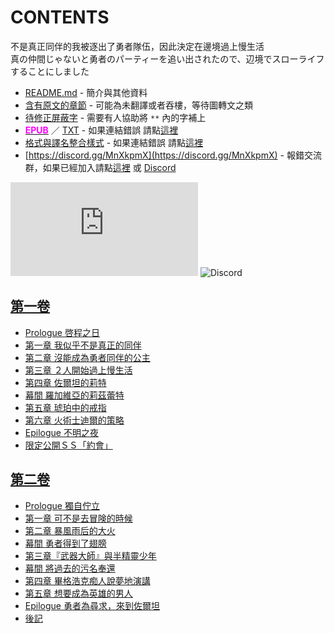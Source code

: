# CONTENTS

不是真正同伴的我被逐出了勇者隊伍，因此決定在邊境過上慢生活  
真の仲間じゃないと勇者のパーティーを追い出されたので、辺境でスローライフすることにしました


- [README.md](README.md) - 簡介與其他資料
- [含有原文的章節](ja.md) - 可能為未翻譯或者吞樓，等待圖轉文之類
- [待修正屏蔽字](%E5%BE%85%E4%BF%AE%E6%AD%A3%E5%B1%8F%E8%94%BD%E5%AD%97.md) - 需要有人協助將 `**` 內的字補上
- [<span style="color:fuchsia;font-weight:bold;">EPUB</span>](https://gitlab.com/demonovel/epub-txt/blob/master/dmzj_out/%E4%B8%8D%E6%98%AF%E7%9C%9F%E6%AD%A3%E5%90%8C%E4%BC%B4%E7%9A%84%E6%88%91%E8%A2%AB%E9%80%90%E5%87%BA%E4%BA%86%E5%8B%87%E8%80%85%E9%9A%8A%E4%BC%8D%EF%BC%8C%E5%9B%A0%E6%AD%A4%E6%B1%BA%E5%AE%9A%E5%9C%A8%E9%82%8A%E5%A2%83%E9%81%8E%E4%B8%8A%E6%85%A2%E7%94%9F%E6%B4%BB.epub) ／ [TXT](https://gitlab.com/demonovel/epub-txt/blob/master/dmzj_out/out/%E4%B8%8D%E6%98%AF%E7%9C%9F%E6%AD%A3%E5%90%8C%E4%BC%B4%E7%9A%84%E6%88%91%E8%A2%AB%E9%80%90%E5%87%BA%E4%BA%86%E5%8B%87%E8%80%85%E9%9A%8A%E4%BC%8D%EF%BC%8C%E5%9B%A0%E6%AD%A4%E6%B1%BA.out.txt) - 如果連結錯誤 請點[這裡](https://gitlab.com/demonovel/epub-txt/blob/master/dmzj_out/)
- [格式與譯名整合樣式](https://github.com/bluelovers/node-novel/blob/master/lib/locales/%E4%B8%8D%E6%98%AF%E7%9C%9F%E6%AD%A3%E5%90%8C%E4%BC%B4%E7%9A%84%E6%88%91%E8%A2%AB%E9%80%90%E5%87%BA%E4%BA%86%E5%8B%87%E8%80%85%E9%9A%8A%E4%BC%8D%EF%BC%8C%E5%9B%A0%E6%AD%A4%E6%B1%BA%E5%AE%9A%E5%9C%A8%E9%82%8A%E5%A2%83%E9%81%8E%E4%B8%8A%E6%85%A2%E7%94%9F%E6%B4%BB.ts) - 如果連結錯誤 請點[這裡](https://github.com/bluelovers/node-novel/blob/master/lib/locales/)
- [https://discord.gg/MnXkpmX](https://discord.gg/MnXkpmX) - 報錯交流群，如果已經加入請點[這裡](https://discordapp.com/channels/467794087769014273/467794088285175809) 或 [Discord](https://discordapp.com/channels/@me)


![導航目錄](https://chart.apis.google.com/chart?cht=qr&chs=150x150&chl=https://gitee.com/bluelovers/novel/tree/master/dmzj_out/不是真正同伴的我被逐出了勇者隊伍，因此決定在邊境過上慢生活/導航目錄.md)  ![Discord](https://chart.apis.google.com/chart?cht=qr&chs=150x150&chl=https://discord.gg/MnXkpmX)




## [第一卷](00000_%E7%AC%AC%E4%B8%80%E5%8D%B7)

- [Prologue 啓程之日](00000_%E7%AC%AC%E4%B8%80%E5%8D%B7/00020_Prologue%20%E5%95%93%E7%A8%8B%E4%B9%8B%E6%97%A5.txt)
- [第一章 我似乎不是真正的同伴](00000_%E7%AC%AC%E4%B8%80%E5%8D%B7/00030_%E7%AC%AC%E4%B8%80%E7%AB%A0%20%E6%88%91%E4%BC%BC%E4%B9%8E%E4%B8%8D%E6%98%AF%E7%9C%9F%E6%AD%A3%E7%9A%84%E5%90%8C%E4%BC%B4.txt)
- [第二章 沒能成為勇者同伴的公主](00000_%E7%AC%AC%E4%B8%80%E5%8D%B7/00040_%E7%AC%AC%E4%BA%8C%E7%AB%A0%20%E6%B2%92%E8%83%BD%E6%88%90%E7%82%BA%E5%8B%87%E8%80%85%E5%90%8C%E4%BC%B4%E7%9A%84%E5%85%AC%E4%B8%BB.txt)
- [第三章 ２人開始過上慢生活](00000_%E7%AC%AC%E4%B8%80%E5%8D%B7/00050_%E7%AC%AC%E4%B8%89%E7%AB%A0%20%EF%BC%92%E4%BA%BA%E9%96%8B%E5%A7%8B%E9%81%8E%E4%B8%8A%E6%85%A2%E7%94%9F%E6%B4%BB.txt)
- [第四章 佐爾坦的莉特](00000_%E7%AC%AC%E4%B8%80%E5%8D%B7/00060_%E7%AC%AC%E5%9B%9B%E7%AB%A0%20%E4%BD%90%E7%88%BE%E5%9D%A6%E7%9A%84%E8%8E%89%E7%89%B9.txt)
- [幕間 羅加維亞的莉茲蕾特](00000_%E7%AC%AC%E4%B8%80%E5%8D%B7/00070_%E5%B9%95%E9%96%93%20%E7%BE%85%E5%8A%A0%E7%B6%AD%E4%BA%9E%E7%9A%84%E8%8E%89%E8%8C%B2%E8%95%BE%E7%89%B9.txt)
- [第五章 琥珀中的戒指](00000_%E7%AC%AC%E4%B8%80%E5%8D%B7/00080_%E7%AC%AC%E4%BA%94%E7%AB%A0%20%E7%90%A5%E7%8F%80%E4%B8%AD%E7%9A%84%E6%88%92%E6%8C%87.txt)
- [第六章 火術士迪爾的策略](00000_%E7%AC%AC%E4%B8%80%E5%8D%B7/00090_%E7%AC%AC%E5%85%AD%E7%AB%A0%20%E7%81%AB%E8%A1%93%E5%A3%AB%E8%BF%AA%E7%88%BE%E7%9A%84%E7%AD%96%E7%95%A5.txt)
- [Epilogue 不明之夜](00000_%E7%AC%AC%E4%B8%80%E5%8D%B7/00100_Epilogue%20%E4%B8%8D%E6%98%8E%E4%B9%8B%E5%A4%9C.txt)
- [限定公開ＳＳ「約會」](00000_%E7%AC%AC%E4%B8%80%E5%8D%B7/00110_%E9%99%90%E5%AE%9A%E5%85%AC%E9%96%8B%EF%BC%B3%EF%BC%B3%E3%80%8C%E7%B4%84%E6%9C%83%E3%80%8D.txt)


## [第二卷](00010_%E7%AC%AC%E4%BA%8C%E5%8D%B7)

- [Prologue 獨自佇立](00010_%E7%AC%AC%E4%BA%8C%E5%8D%B7/00020_Prologue%20%E7%8D%A8%E8%87%AA%E4%BD%87%E7%AB%8B.txt)
- [第一章 可不是去冒険的時候](00010_%E7%AC%AC%E4%BA%8C%E5%8D%B7/00030_%E7%AC%AC%E4%B8%80%E7%AB%A0%20%E5%8F%AF%E4%B8%8D%E6%98%AF%E5%8E%BB%E5%86%92%E9%99%BA%E7%9A%84%E6%99%82%E5%80%99.txt)
- [第二章 暴風雨后的大火](00010_%E7%AC%AC%E4%BA%8C%E5%8D%B7/00040_%E7%AC%AC%E4%BA%8C%E7%AB%A0%20%E6%9A%B4%E9%A2%A8%E9%9B%A8%E5%90%8E%E7%9A%84%E5%A4%A7%E7%81%AB.txt)
- [幕間 勇者得到了翅膀](00010_%E7%AC%AC%E4%BA%8C%E5%8D%B7/00050_%E5%B9%95%E9%96%93%20%E5%8B%87%E8%80%85%E5%BE%97%E5%88%B0%E4%BA%86%E7%BF%85%E8%86%80.txt)
- [第三章『武器大師』與半精靈少年](00010_%E7%AC%AC%E4%BA%8C%E5%8D%B7/00060_%E7%AC%AC%E4%B8%89%E7%AB%A0%E3%80%8E%E6%AD%A6%E5%99%A8%E5%A4%A7%E5%B8%AB%E3%80%8F%E8%88%87%E5%8D%8A%E7%B2%BE%E9%9D%88%E5%B0%91%E5%B9%B4.txt)
- [幕間 將過去的污名奉還](00010_%E7%AC%AC%E4%BA%8C%E5%8D%B7/00070_%E5%B9%95%E9%96%93%20%E5%B0%87%E9%81%8E%E5%8E%BB%E7%9A%84%E6%B1%A1%E5%90%8D%E5%A5%89%E9%82%84.txt)
- [第四章 畢格浩克痴人說夢地演講](00010_%E7%AC%AC%E4%BA%8C%E5%8D%B7/00080_%E7%AC%AC%E5%9B%9B%E7%AB%A0%20%E7%95%A2%E6%A0%BC%E6%B5%A9%E5%85%8B%E7%97%B4%E4%BA%BA%E8%AA%AA%E5%A4%A2%E5%9C%B0%E6%BC%94%E8%AC%9B.txt)
- [第五章 想要成為英雄的男人](00010_%E7%AC%AC%E4%BA%8C%E5%8D%B7/00090_%E7%AC%AC%E4%BA%94%E7%AB%A0%20%E6%83%B3%E8%A6%81%E6%88%90%E7%82%BA%E8%8B%B1%E9%9B%84%E7%9A%84%E7%94%B7%E4%BA%BA.txt)
- [Epilogue 勇者為尋求，來到佐爾坦](00010_%E7%AC%AC%E4%BA%8C%E5%8D%B7/00100_Epilogue%20%E5%8B%87%E8%80%85%E7%82%BA%E5%B0%8B%E6%B1%82%EF%BC%8C%E4%BE%86%E5%88%B0%E4%BD%90%E7%88%BE%E5%9D%A6.txt)
- [後記](00010_%E7%AC%AC%E4%BA%8C%E5%8D%B7/00110_%E5%BE%8C%E8%A8%98.txt)

